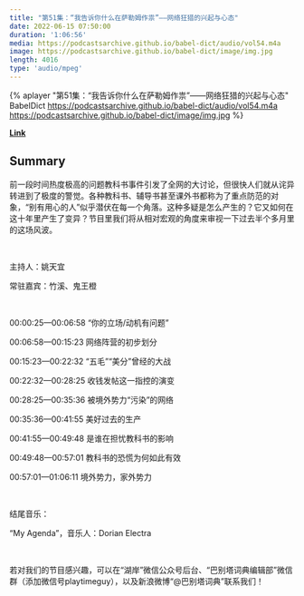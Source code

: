 ```yaml
---
title: "第51集：“我告诉你什么在萨勒姆作祟”——网络狂猎的兴起与心态"
date: 2022-06-15 07:50:00
duration: '1:06:56'
media: https://podcastsarchive.github.io/babel-dict/audio/vol54.m4a
image: https://podcastsarchive.github.io/babel-dict/image/img.jpg
length: 4016
type: 'audio/mpeg'
---
```


{% aplayer "第51集：“我告诉你什么在萨勒姆作祟”——网络狂猎的兴起与心态" BabelDict  https://podcastsarchive.github.io/babel-dict/audio/vol54.m4a https://podcastsarchive.github.io/babel-dict/image/img.jpg %}

**[Link](https://www.xiaoyuzhoufm.com/episode/62a990674666e46a7dc7d6ae)**

## Summary
<p>前一段时间热度极高的问题教科书事件引发了全网的大讨论，但很快人们就从诧异转进到了极度的警觉。各种教科书、辅导书甚至课外书都称为了重点防范的对象，“别有用心的人”似乎潜伏在每一个角落。这种多疑是怎么产生的？它又如何在这十年里产生了变异？节目里我们将从相对宏观的角度来审视一下过去半个多月里的这场风波。</p><p><br /></p><p>主持人：姚天宜</p><p>常驻嘉宾：竹溪、鬼王橙</p><p><br /></p><p>00:00:25—00:06:58 “你的立场/动机有问题”</p><p>00:06:58—00:15:23 网络阵营的初步划分</p><p>00:15:23—00:22:32 “五毛”“美分”曾经的大战</p><p>00:22:32—00:28:25 收钱发帖这一指控的演变</p><p>00:28:25—00:35:36 被境外势力“污染”的网络</p><p>00:35:36—00:41:55 美好过去的生产</p><p>00:41:55—00:49:48 是谁在担忧教科书的影响</p><p>00:49:48—00:57:01 教科书的恐慌为何如此有效</p><p>00:57:01—01:06:11 境外势力，家外势力</p><p><br /></p><p>结尾音乐：</p><p>“My Agenda”，音乐人：Dorian Electra</p><p><br /></p><p>若对我们的节目感兴趣，可以在“湖岸”微信公众号后台、“巴别塔词典编辑部”微信群（添加微信号playtimeguy），以及新浪微博“@巴别塔词典”联系我们！</p>
    